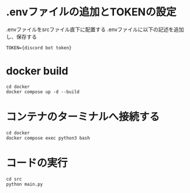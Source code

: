 # .envファイルの追加とTOKENの設定

.envファイルをsrcファイル直下に配置する
.envファイルに以下の記述を追加し、保存する

```
TOKEN={discord bot token}
```

# docker build

```
cd docker
docker compose up -d --build
```

# コンテナのターミナルへ接続する

```
cd docker
docker compose exec python3 bash
```

# コードの実行

```
cd src
python main.py
```